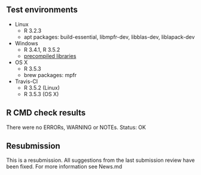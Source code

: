 ## Test environments
* Linux
  - R 3.2.3
  - apt packages: build-essential, libmpfr-dev, libblas-dev, liblapack-dev
* Windows
  - R 3.4.1, R 3.5.2
  - [precompiled libraries](http://www.stats.ox.ac.uk/pub/Rtools/)
* OS X
  - R 3.5.3
  - brew packages: mpfr
* Travis-CI
  - R 3.5.2 (Linux)
  - R 3.5.3 (OS X)

## R CMD check results
There were no ERRORs, WARNING or NOTEs.
Status: OK

## Resubmission
This is a resubmission. 
All suggestions from the last submission review have been fixed. For more information see News.md
